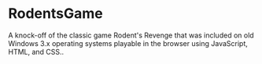 # RodentsGame
A knock-off of the classic game Rodent's Revenge that was included on old Windows 3.x operating systems playable in the browser using JavaScript, HTML, and CSS..
